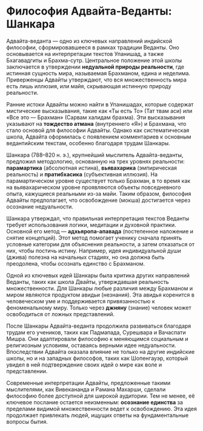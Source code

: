 # Философия Адвайта-Веданты: Шанкара

Адвайта-веданта — одно из ключевых направлений индийской философии, сформировавшееся в рамках традиции Веданты. Оно основывается на интерпретации текстов Упанишад, а также Бхагавадгиты и Брахма-сутр. Центральное положение этой школы заключается в утверждении **недуальной природы реальности**, где истинная сущность мира, называемая Брахманом, едина и неделима. Приверженцы Адвайты утверждают, что вся множественность мира есть лишь иллюзия, или майя, скрывающая истинную природу реальности.

Ранние истоки Адвайты можно найти в Упанишадах, которые содержат мистические высказывания, такие как «Ты есть То» (Тат твам аси) или «Все это — Брахман» (Сарвам халидам брахма). Эти высказывания указывают на **тождество атмана** (внутреннего «Я») и Брахмана, что стало основой для философии Адвайты. Однако как систематическая школа, Адвайта оформилась с появлением комментариев к основным ведантийским текстам, особенно благодаря трудам Шанкары.

Шанкара (788–820 н. э.), крупнейший мыслитель Адвайта-веданты, предложил методологию, основанную на трех уровнях реальности: **парамартика** (абсолютная истина), **вьявахарика** (эмпирическая реальность) и **пратибхасика** (субъективная иллюзия). На парамартическом уровне существует только Брахман, в то время как на вьявахарическом уровне проявляются объекты повседневного опыта, кажущиеся реальными из-за майи. Таким образом, философия Адвайты предполагает, что освобождение (мокша) достигается через осознание недуальности.

Шанкара утверждал, что правильная интерпретация текстов Веданты требует использования логики, медитации и духовной практики. Основной его метод — **адхьяропа-апавада** (постепенное наложение и снятие концепций). Этот метод помогает ученику сначала принять условные категории для объяснения реальности, а затем отказаться от них, чтобы постичь истину. Например, идея индивидуальной души (джива) полезна на начальных стадиях, но она должна быть преодолена, чтобы осознать единство с Брахманом.

Одной из ключевых идей Шанкары была критика других направлений Веданты, таких как школа Двайты, утверждавшая реальность множественности. Для Шанкары любые различия между Брахманом и миром являются продуктом авидьи (незнания). Эта авидья коренится в человеческом уме и поддерживается привязанностью к феноменальному миру. Только через **джняну** (знание) человек может освободиться от ложных представлений.

После Шанкары Адвайта-веданта продолжила развиваться благодаря трудам его учеников, таких как Падмапада, Сурешвара и Вачаспати Мишра. Они адаптировали философию к меняющимся социальным и религиозным условиям, оставаясь верными идее недуальности. Впоследствии Адвайта оказала влияние не только на другие индийские школы, но и на западных философов, таких как Шопенгауэр, который увидел в ней подтверждение своих идей о мире как воле и представлении.

Современные интерпретации Адвайты, предложенные такими мыслителями, как Вивекананда и Рамана Махарши, сделали философию более доступной для широкой аудитории. Тем не менее, её ключевое послание остается неизменным: **осознание единства** за пределами видимой множественности ведет к освобождению. Эта идея продолжает привлекать людей, ищущих ответы на фундаментальные вопросы бытия.
